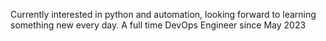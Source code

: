 Currently interested in python and automation, looking forward to learning something new every day. A full time DevOps Engineer since May 2023
